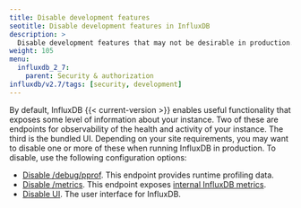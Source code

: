 ```yaml
---
title: Disable development features
seotitle: Disable development features in InfluxDB
description: >
  Disable development features that may not be desirable in production.
weight: 105
menu:
  influxdb_2_7:
    parent: Security & authorization
influxdb/v2.7/tags: [security, development]
---
```


By default, InfluxDB {{< current-version >}} enables useful functionality that exposes some level of information about your instance. Two of these are endpoints for observability of the health and activity of your instance. The third is the bundled UI. Depending on your site requirements, you may want to disable one or more of these when running InfluxDB in production. To disable, use the following configuration options:

- [Disable /debug/pprof](/influxdb/v2.7/reference/config-options/#pprof-disabled). This endpoint provides runtime profiling data.
- [Disable /metrics](/influxdb/v2.7/reference/config-options/#metrics-disabled). This endpoint exposes [internal InfluxDB metrics](/influxdb/v2.2/reference/internals/metrics/).
- [Disable UI](/influxdb/v2.7/reference/config-options/#ui-disabled). The user interface for InfluxDB.
